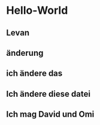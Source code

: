 # Hello-World

## Levan

## änderung

## ich ändere das

## Ich ändere diese datei

## Ich mag David und Omi
